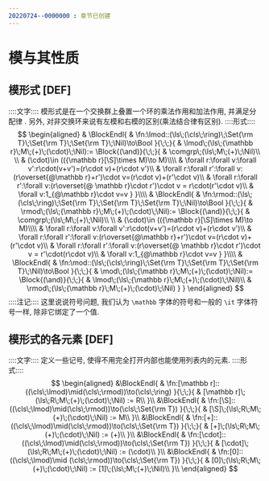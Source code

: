 ```yaml
---
20220724--0000000 : 章节已创建
---
```


# 模与其性质
## 模形式 [DEF]
::::文字::::
模形式是在一个交换群上叠置一个环的乘法作用和加法作用, 并满足分配律 . 
另外, 对非交换环来说有左模和右模的区别(乘法结合律有区别). 
::::形式::::
$$
\begin{aligned}
& \BlockEndl{
    & \fn:\lmod::(\ls\;(\cls\;\ring)\;\Set{\rm T}\;\Set{\rm T}\;\Set{\rm T}\;\Nil)\to\Bool
}{\;\;}{
    & \lmod\;(\ls\;{\mathbb r}\;M\;(+)\;(\cdot)\;\Nil):=
    \Block{(\and)}{\;\;}{
        & \comgrp\;(\ls\;M\;(+)\;\Nil)\\
        \\
        & (\cdot)\in (({\mathbb r}[\S]\times M)\to M)\\\\
        & \forall r:\forall v:\forall v':r\cdot(v+v')=(r\cdot v)+(r\cdot v')\\
        & \forall r:\forall r':\forall v:(r\overset{@\mathbb r}+r')\cdot v=(r\cdot v)+(r'\cdot v)\\
        & \forall r:\forall r':\forall v:(r\overset{@ \mathbb r}\cdot r')\cdot v = r\cdot(r'\cdot v)\\
        & \forall v:1_{@\mathbb r}\cdot v=v
    }
}\\\\
& \BlockEndl{
    & \fn:\rmod::(\ls\;(\cls\;\ring)\;\Set{\rm T}\;\Set{\rm T}\;\Set{\rm T}\;\Nil)\to\Bool
}{\;\;}{
    & \rmod\;(\ls\;{\mathbb r}\;M\;(+)\;(\cdot)\;\Nil):=
    \Block{(\and)}{\;\;}{
        & \comgrp\;(\ls\;M\;(+)\;\Nil)\\
        \\
        & (\cdot)\in (({\mathbb r}[\S]\times M)\to M)\\\\
        & \forall r:\forall v:\forall v':r\cdot(v+v')=(r\cdot v)+(r\cdot v')\\
        & \forall r:\forall r':\forall v:(r\overset{@\mathbb r}+r')\cdot v=(r\cdot v)+(r'\cdot v)\\
        & \forall r:\forall r':\forall v:(r\overset{@ \mathbb r}\cdot r')\cdot v = r'\cdot(r\cdot v)\\
        & \forall v:1_{@\mathbb r}\cdot v=v
    }
}\\\\
& \BlockEndl{
    & \fn:\mod::(\ls\;(\cls\;\ring)\;\Set{\rm T}\;\Set{\rm T}\;\Set{\rm T}\;\Nil)\to\Bool
}{\;\;}{
    & \mod\;(\ls\;{\mathbb r}\;M\;(+)\;(\cdot)\;\Nil):=
    \Block{(\and)}{\;\;}{
        & \lmod\;(\ls\;{\mathbb r}\;M\;(+)\;(\cdot)\;\Nil)\\
        & \rmod\;(\ls\;{\mathbb r}\;M\;(+)\;(\cdot)\;\Nil)
    }
}
\end{aligned}
$$
::::注记::::
这里说说符号问题, 我们认为 `\mathbb` 字体的符号和一般的 `\it` 字体符号一样, 除非它绑定了一个值. 

## 模形式的各元素 [DEF]
::::文字::::
定义一些记号, 使得不用完全打开内部也能使用列表内的元素. 
::::形式::::
$$
\begin{aligned}
&\BlockEndl{
    & \fn:[\mathbb r]::((\cls\;\lmod)\mid(\cls\;\rmod))\to(\cls\;\ring)
}{\;\;}{
    & [\mathbb r]\;(\ls\;R\;M\;(+)\;(\cdot)\;\Nil) := R\\
}\\
&\BlockEndl{
    & \fn:[\S]::((\cls\;\lmod)\mid(\cls\;\rmod))\to(\cls\;\Set{\rm T})
}{\;\;}{
    & [\S]\;(\ls\;R\;M\;(+)\;(\cdot)\;\Nil) := M\\
}\\
&\BlockEndl{
    & \fn:[+]::((\cls\;\lmod)\mid(\cls\;\rmod))\to(\cls\;\Set{\rm T})
}{\;\;}{
    & [+]\;(\ls\;R\;M\;(+)\;(\cdot)\;\Nil) := (+)\\
}\\
&\BlockEndl{
    & \fn:[\cdot]::((\cls\;\lmod)\mid(\cls\;\rmod))\to(\cls\;\Set{\rm T})
}{\;\;}{
    & [\cdot]\;(\ls\;R\;M\;(+)\;(\cdot)\;\Nil) := (\cdot)\\
}\\
&\BlockEndl{
    & \fn:[0]::((\cls\;\lmod)\mid (\cls\;\rmod))\to(\cls\;\Set{\rm T})
}{\;\;}{
    & [0]\;(\ls\;R\;M\;(+)\;(\cdot)\;\Nil) := [1]\;(\ls\;M\;(+)\;\Nil)\\
}\\
\end{aligned}
$$
